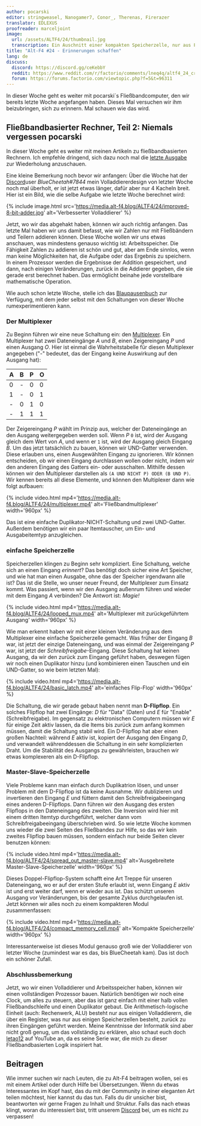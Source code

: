 ```yaml
---
author: pocarski
editor: stringweasel, Nanogamer7, Conor_, Therenas, Firerazer
translator: EDLEXUS
proofreader: marceljoint
image:
  url: /assets/ALTF4/24/thumbnail.jpg
  transcription: Ein Auschnitt einer kompakten Speicherzelle, nur aus Fließbändern
title: "Alt-F4 #24 - Erinnerungen schaffen"
lang: de
discuss:
  discord: https://discord.gg/ceKebbY
  reddit: https://www.reddit.com/r/factorio/comments/lneq4q/altf4_24_creating_memories/
  forum: https://forums.factorio.com/viewtopic.php?f=5&t=96311
---
```


In dieser Woche geht es weiter mit pocarski´s Fließbandcomputer, den wir bereits letzte Woche angefangen haben. Dieses Mal versuchen wir ihm beizubringen, sich zu erinnern. Mal schauen wie das wird.

## Fließbandbasierter Rechner, Teil 2: Niemals vergessen <author>pocarski</author>

In dieser Woche geht es weiter mit meinen Artikeln zu fließbandbasierten Rechnern. Ich empfehle dringend, sich dazu noch mal die [letzte Ausgabe](https://alt-f4.blog/de/ALTF4-23/#flie%C3%9Fbandbasierter-rechner-teil-1-nicht-ganz-so-schnelle-mathematik-pocarski) zur Wiederholung anzuschauen.

Eine kleine Bemerkung noch bevor wir anfangen: Über die Woche hat der [Discord](https://discord.gg/AsXAwyV)user *BlueCheetah#7844* mein Volladdiererdesign von letzter Woche noch mal überholt, er ist jetzt etwas länger, dafür aber nur 4 Kacheln breit. Hier ist ein Bild, wie die selbe Aufgabe wie letzte Woche berechnet wird:

{% include image.html src='https://media.alt-f4.blog/ALTF4/24/improved-8-bit-adder.jpg' alt='Verbesserter Volladdierer' %}

Jetzt, wo wir das abgehakt haben, können wir auch richtig anfangen. Das letzte Mal haben wir uns damit befasst, wie wir Zahlen nur mit Fließbändern und Teilern addieren können. Diese Woche wollen wir uns etwas anschauen, was mindestens genauso wichtig ist: Arbeitsspeicher. Die Fähigkeit Zahlen zu addieren ist schön und gut, aber am Ende sinnlos, wenn man keine Möglichkeiten hat, die Aufgabe oder das Ergebnis zu speichern. In einem Prozessor werden die Ergebnisse der Addition gespeichert, und dann, nach einigen Veränderungen, zurück in die Addierer gegeben, die sie gerade erst berechnet haben. Das ermöglicht beinahe jede vorstellbare mathematische Operation.

Wie auch schon letzte Woche, stelle ich das [Blaupausenbuch](https://media.alt-f4.blog/ALTF4/24/belt-computer-blueprint-book-2.txt) zur Verfügung, mit dem jeder selbst mit den Schaltungen von dieser Woche rumexperimentieren kann.

### Der Multiplexer

Zu Beginn führen wir eine neue Schaltung ein: den [Multiplexer](https://de.wikipedia.org/wiki/Multiplexer). Ein Multiplexer hat zwei Dateneingänge *A* und *B*, einen Zeigereingang *P* und einen Ausgang *O*. Hier ist einmal die Wahrheitstabelle für diesen Multiplexer angegeben ("-" bedeutet, das der Eingang keine Auswirkung auf den Ausgang hat):

| A    | B    | P    | O    |
| ---- | ---- | ---- | ---- |
| 0    | -    | 0    | 0    |
| 1    | -    | 0    | 1    |
| -    | 0    | 1    | 0    |
| -    | 1    | 1    | 1    |

Der Zeigereingang *P* wählt im Prinzip aus, welcher der Dateneingänge an den Ausgang weitergegeben werden soll. Wenn *P* `0` ist, wird der Ausgang gleich dem Wert von *A*, und wenn er `1` ist, wird der Ausgang gleich Eingang *B*. Um das jetzt tatsächlich zu bauen, können wir UND-Gatter verwenden. Diese erlauben uns, einen Ausgewählten Eingang zu ignorieren. Wir können entscheiden, ob wir einen Eingang durchlassen wollen oder nicht, indem wir den anderen Eingang des Gatters ein- oder ausschalten. Mithilfe dessen können wir den Multiplexer darstellen als `(A UND NICHT P) ODER (B UND P)`. Wir kennen bereits all diese Elemente, und können den Multiplexer dann wie folgt aufbauen:

{% include video.html mp4='https://media.alt-f4.blog/ALTF4/24/multiplexer.mp4' alt='Fließbandmultiplexer' width='960px' %}

Das ist eine einfache Duplikator-NICHT-Schaltung und zwei UND-Gatter. Außerdem benötigen wir ein paar Itemtauscher, um Ein- und Ausgabeitemtyp anzugleichen.

### einfache Speicherzelle

Speicherzellen klingen zu Beginn sehr kompliziert. Eine Schaltung, welche sich an einen Eingang *erinnert*? Das benötigt doch sicher eine Art Speicher, und wie hat man einen Ausgabe, ohne das der Speicher irgendwann alle ist? Das ist die Stelle, wo unser neuer Freund, der Multiplexer zum Einsatz kommt. Was passiert, wenn wir den Ausgang außenrum führen und wieder mit dem Eingang *A* verbinden? Die Antwort ist: *Magie!*

{% include video.html mp4='https://media.alt-f4.blog/ALTF4/24/looped_mux.mp4' alt='Multiplexer mit zurückgeführtem Ausgang' width='960px' %}

Wie man erkennt haben wir mit einer kleinen Veränderung aus dem Multiplexer eine einfache Speicherzelle gemacht. Was früher der Eingang *B* war, ist jetzt der einzige Dateneingang, und was einmal der Zeigereingang *P* war, ist jetzt der *Schreibfreigabe*-Eingang. Diese Schaltung hat keinen Ausgang, da wir den zurück zum Eingang geführt haben, deswegen fügen wir noch einen Duplikator hinzu (und kombinieren einen Tauschen und ein UND-Gatter, so wie beim letzten Mal):

{% include video.html mp4='https://media.alt-f4.blog/ALTF4/24/basic_latch.mp4' alt='einfaches Flip-Flop' width='960px' %}

Die Schaltung, die wir gerade gebaut haben nennt man **D-Flipflop**. Ein solches Flipflop hat zwei Eingänge: *D* für "Data" (Daten) und *E* für "Enable" (Schreibfreigabe). Im gegensatz zu elektronischen Computern müssen wir *E* für einige Zeit aktiv lassen, da die Items bis zurück zum anfang kommen müssen, damit die Schaltung stabil wird. Ein D-Flipflop hat aber einen großen Nachteil: während *E* aktiv ist, kopiert der Ausgang den Eingang *D*, und verwandelt währenddessen die Schaltung in ein sehr komplizierten Draht. Um die Stabilität des Ausgangs zu gewährleisten, brauchen wir etwas komplexeren als ein D-Flipflop.

### Master-Slave-Speicherzelle

Viele Probleme kann man einfach durch Duplikatrion lösen, und unser Problem mit dem D-Flipflop ist da keine Ausnahme. Wir dublizieren und invertieren den Eingang *E* und füttern damit den Schreibfreigabeeingang eines anderen D-Flipflops. Dann führen wir den Ausgang des ersten Flipflops in den Dateneingang des zweiten. Die Inversion wird hier mit einem dritten Itemtyp durchgeführt, welcher dann vom Schreibfreigabeeingang überschrieben wird. So wie letzte Woche kommen uns wieder die zwei Seiten des Fließbandes zur Hilfe, so das wir kein zweites Flipflop bauen müssen, sondern einfach nur beide Seiten clever benutzen können:

{% include video.html mp4='https://media.alt-f4.blog/ALTF4/24/spread_out_master-slave.mp4' alt='Ausgebreitete Master-Slave-Speicherzelle' width='960px' %}

Dieses Doppel-Flipflop-System schafft eine Art Treppe für unseren Dateneingang, wo er auf der ersten Stufe erlaubt ist, wenn Eingang *E* aktiv ist und erst weiter darf, wenn er wieder aus ist. Das schützt unseren Ausgang vor Veränderungen, bis der gesamte Zyklus durchgelaufen ist. Jetzt können wir alles noch zu einem kompakteren Modul zusammenfassen:

{% include video.html mp4='https://media.alt-f4.blog/ALTF4/24/compact_memory_cell.mp4' alt='Kompakte Speicherzelle' width='960px' %}

Interessanterweise ist dieses Modul genauso groß wie der Volladdierer von letzter Woche (zumindest war es das, bis BlueCheetah kam). Das ist doch ein schöner Zufall.

### Abschlussbemerkung

Jetzt, wo wir einen Volladdierer und Arbeitsspeicher haben, können wir einen vollständigen Prozessor bauen. Natürlich benötigen wir noch eine Clock, um alles zu steuern, aber das ist ganz einfach mit einer halb vollen Fließbandschleife und einen Duplikator gebaut. Die Arithmetisch-logische Einheit (auch: Rechenwerk, ALU) besteht nur aus einigen Volladdierern, die über ein Register, was nur aus einigen Speicherzellen besteht, zurück zu ihren Eingängen geführt werden. Meine Kenntnisse der Informatik sind aber nicht groß genug, um das vollständig zu erklären, also schaut euch doch [letao12](https://www.youtube.com/channel/UC6BeS4toXnPJe-Kds9E_FEQ) auf YouTube an, da es seine Serie war, die mich zu dieser Fließbandbasierten Logik inspiriert hat.

## Beitragen

Wie immer suchen wir nach Leuten, die zu Alt-F4 beitragen wollen, sei es mit einem Artikel oder durch Hilfe bei Übersetzungen. Wenn du etwas Interessantes im Kopf hast, das du mit der Community in einer eleganten Art teilen möchtest, hier kannst du das tun. Falls du dir unsicher bist, beantworten wir gerne Fragen zu Inhalt und Struktur. Falls das nach etwas klingt, woran du interessiert bist, tritt unserem [Discord](https://discord.gg/nxnCFkb) bei, um es nicht zu verpassen!

